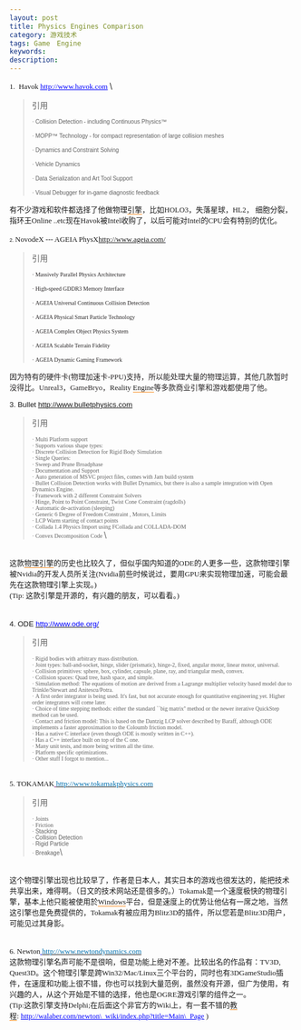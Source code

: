 ```yaml
---
layout: post
title: Physics Engines Comparison
category: 游戏技术
tags: Game　Engine
keywords: 
description: 
---
```


<span style="font-size:small;"><span
style="font-family:calibri;">1.  Havok<span
class="Apple-converted-space"> </span></span></span>[<span
style="font-family:calibri;"><span style="color:#0000ff;"><span
style="font-size:small;"><span
style="text-decoration:underline;">http://www.havok.com</span></span></span></span>](http://www.havok.com/)<span
style="font-size:small;"><span style="font-family:calibri;"><span
class="Apple-converted-space"> </span></span></span>\

<div
style="text-align:left;widows:2;text-transform:none;background-color:#ffffff;text-indent:0px;font:14px/26px Arial;white-space:normal;orphans:2;letter-spacing:normal;color:#333333;word-spacing:0px;-webkit-text-size-adjust:auto;-webkit-text-stroke-width:0px;">

<span style="font-size:xx-small;"></span>

</div>

> <div class="quote">
>
> 引用
>
> </div>
>
> <div class="text">
>
> <div>
>
> <span style="font-size:x-small;"><span
> style="font-family:symbol;">·<span
> class="Apple-converted-space"> </span></span></span><span
> style="font-size:x-small;"><span style="font-family:arial;">Collision
> Detection - including Continuous Physics™</span></span>
>
> </div>
>
> <div>
>
> <span style="font-size:x-small;"><span
> style="font-family:symbol;">·<span
> class="Apple-converted-space"> </span></span></span><span
> style="font-size:x-small;"><span style="font-family:arial;">MOPP™
> Technology - for compact representation of large collision
> meshes</span></span>
>
> </div>
>
> <div>
>
> <span style="font-size:x-small;"><span
> style="font-family:symbol;">·<span
> class="Apple-converted-space"> </span></span></span><span
> style="font-size:x-small;"><span style="font-family:arial;">Dynamics
> and Constraint Solving</span></span>
>
> </div>
>
> <div>
>
> <span style="font-size:x-small;"><span
> style="font-family:symbol;">·<span
> class="Apple-converted-space"> </span></span></span><span
> style="font-size:x-small;"><span style="font-family:arial;">Vehicle
> Dynamics</span></span>
>
> </div>
>
> <div>
>
> <span style="font-size:x-small;"><span
> style="font-family:symbol;">·<span
> class="Apple-converted-space"> </span></span></span><span
> style="font-size:x-small;"><span style="font-family:arial;">Data
> Serialization and Art Tool Support</span></span>
>
> </div>
>
> <div>
>
> <span style="font-size:x-small;"><span
> style="font-family:symbol;">·<span
> class="Apple-converted-space"> </span></span></span><span
> style="font-size:x-small;"><span style="font-family:arial;">Visual
> Debugger for in-game diagnostic feedback </span></span>
>
> </div>
>
> </div>

<div
style="text-align:left;widows:2;text-transform:none;background-color:#ffffff;text-indent:0px;font:14px/26px Arial;white-space:normal;orphans:2;letter-spacing:normal;color:#333333;word-spacing:0px;-webkit-text-size-adjust:auto;-webkit-text-stroke-width:0px;">

<span style="font-size:xx-small;"></span>

</div>

<span style="font-size:small;"><span
style="font-family:宋体;">有不少游戏和软件都选择了他做物理<span
id="rlt_5" style="border-bottom:#fa891b 1px solid;cursor:pointer;"
onclick="function onclick()
{
sendmsg('pw_ajax.php','action=relatetag&amp;tagname=引擎',this.id)
}">引擎</span>，比如</span><span
style="font-family:calibri;">HOLO3</span><span
style="font-family:宋体;">，失落星球，</span><span
style="font-family:calibri;">HL2</span><span
style="font-family:宋体;">，</span><span
style="font-family:calibri;"><span
class="Apple-converted-space"> </span></span><span
style="font-family:宋体;">细胞分裂，指环王</span><span
style="font-family:calibri;">Online ..etc</span><span
style="font-family:宋体;">现在</span><span
style="font-family:calibri;">Havok</span><span
style="font-family:宋体;">被</span><span
style="font-family:calibri;">Intel</span><span
style="font-family:宋体;">收购了，以后可能对</span><span
style="font-family:calibri;">Intel</span><span
style="font-family:宋体;">的</span><span
style="font-family:calibri;">CPU</span><span
style="font-family:宋体;">会有特别的优化。</span></span>\
 <span style="font-family:calibri;"></span>\
 <span style="font-size:small;"><span style="font-size:xx-small;"><span
style="font-family:arial;">2.<span
class="Apple-converted-space"> </span></span></span></span><span
style="font-family:calibri;"><span style="font-size:small;">NovodeX ---
AGEIA PhysX</span></span><span style="font-size:small;"><span
style="font-family:calibri;"><span style="color:#0000ff;"><span
style="text-decoration:underline;">http://www.ageia.com/</span></span></span></span>

<div
style="text-align:left;widows:2;text-transform:none;background-color:#ffffff;text-indent:0px;font:14px/26px Arial;white-space:normal;orphans:2;letter-spacing:normal;color:#333333;word-spacing:0px;-webkit-text-size-adjust:auto;-webkit-text-stroke-width:0px;">

<span style="font-size:x-large;"><span
style="font-family:symbol;"></span></span>

</div>

> <div class="quote">
>
> 引用
>
> </div>
>
> <div class="text">
>
> <div>
>
> <span style="font-size:x-small;"><span
> style="font-family:symbol;"><span style="color:#272425;">·<span
> class="Apple-converted-space"> </span></span></span></span><span
> style="font-size:x-small;"><span
> style="font-family:din-regularalternate;"><span
> style="color:#272425;">Massively Parallel Physics
> Architecture</span></span></span>
>
> </div>
>
> <div>
>
> <span style="font-size:x-small;"><span
> style="font-family:symbol;"><span style="color:#272425;">·<span
> class="Apple-converted-space"> </span></span></span></span><span
> style="font-size:x-small;"><span
> style="font-family:din-regularalternate;"><span
> style="color:#272425;">High-speed GDDR3 Memory
> Interface</span></span></span>
>
> </div>
>
> <div>
>
> <span style="font-size:x-small;"><span
> style="font-family:symbol;"><span style="color:#272425;">·<span
> class="Apple-converted-space"> </span></span></span></span><span
> style="font-size:x-small;"><span
> style="font-family:din-regularalternate;"><span
> style="color:#272425;">AGEIA Universal Continuous Collision
> Detection</span></span></span>
>
> </div>
>
> <div>
>
> <span style="font-size:x-small;"><span
> style="font-family:symbol;"><span style="color:#272425;">·<span
> class="Apple-converted-space"> </span></span></span></span><span
> style="font-size:x-small;"><span
> style="font-family:din-regularalternate;"><span
> style="color:#272425;">AGEIA Physical Smart Particle
> Technology</span></span></span>
>
> </div>
>
> <div>
>
> <span style="font-size:x-small;"><span
> style="font-family:symbol;"><span style="color:#272425;">·<span
> class="Apple-converted-space"> </span></span></span></span><span
> style="font-size:x-small;"><span
> style="font-family:din-regularalternate;"><span
> style="color:#272425;">AGEIA Complex Object Physics
> System</span></span></span>
>
> </div>
>
> <div>
>
> <span style="font-size:x-small;"><span
> style="font-family:symbol;"><span style="color:#272425;">·<span
> class="Apple-converted-space"> </span></span></span></span><span
> style="font-size:x-small;"><span
> style="font-family:din-regularalternate;"><span
> style="color:#272425;">AGEIA Scalable Terrain
> Fidelity</span></span></span>
>
> </div>
>
> <div>
>
> <span style="font-size:x-small;"><span
> style="font-family:symbol;"><span style="color:#272425;">·<span
> class="Apple-converted-space"> </span></span></span></span><span
> style="font-size:x-small;"><span
> style="font-family:din-regularalternate;"><span
> style="color:#272425;">AGEIA Dynamic Gaming
> Framework</span></span></span>
>
> </div>
>
> </div>

<div
style="text-align:left;widows:2;text-transform:none;background-color:#ffffff;text-indent:0px;font:14px/26px Arial;white-space:normal;orphans:2;letter-spacing:normal;color:#333333;word-spacing:0px;-webkit-text-size-adjust:auto;-webkit-text-stroke-width:0px;">

<span style="font-size:x-large;"><span
style="font-family:din-regularalternate;"></span></span>

</div>

<span style="font-size:small;"><span style="font-family:宋体;"><span
style="color:#272425;">因为特有的硬件卡</span></span></span><span
style="font-size:small;"><span
style="font-family:din-regularalternate;"><span
style="color:#272425;">(</span></span></span><span
style="font-size:small;"><span style="font-family:宋体;"><span
style="color:#272425;">物理加速卡</span></span></span><span
style="font-size:small;"><span
style="font-family:din-regularalternate;"><span
style="color:#272425;">-PPU)</span></span></span><span
style="font-size:small;"><span style="font-family:宋体;"><span
style="color:#272425;">支持，所以能处理大量的物理运算，其他几款暂时没得比。</span></span></span><span
style="font-size:small;"><span
style="font-family:din-regularalternate;"><span
style="color:#272425;">Unreal3</span></span></span><span
style="font-size:small;"><span style="font-family:宋体;"><span
style="color:#272425;">，</span></span></span><span
style="font-size:small;"><span
style="font-family:din-regularalternate;"><span
style="color:#272425;">GameBryo</span></span></span><span
style="font-size:small;"><span style="font-family:宋体;"><span
style="color:#272425;">，</span></span></span><span
style="font-size:small;"><span style="font-family:calibri;">Reality<span
class="Apple-converted-space"> </span><span id="rlt_2"
style="border-bottom:#fa891b 1px solid;cursor:pointer;"
onclick="function onclick()
{
sendmsg('pw_ajax.php','action=relatetag&amp;tagname=Engine',this.id)
}">Engine</span></span></span><span style="font-size:small;"><span
style="font-family:宋体;"><span
style="color:#272425;">等多款商业引擎和游戏都使用了他。</span></span></span>

<div
style="text-align:left;widows:2;text-transform:none;background-color:#ffffff;text-indent:0px;font:14px/26px Arial;white-space:normal;orphans:2;letter-spacing:normal;color:#333333;word-spacing:0px;-webkit-text-size-adjust:auto;-webkit-text-stroke-width:0px;">

<span style="font-size:x-large;"><span
style="font-family:din-regularalternate;"></span></span><span
style="font-size:x-large;"><span
style="font-family:din-regularalternate;"></span></span>

</div>

<span style="font-size:xx-small;"><span style="font-family:arial;"><span
style="font-size:small;">3. Bullet<span
class="Apple-converted-space"> </span><span
style="text-decoration:underline;"><span
style="color:#0000ff;">http://www.bulletphysics.com</span></span></span></span></span>

> <div class="quote">
>
> 引用
>
> </div>
>
> <div class="text">
>
> <span style="font-size:x-small;"><span
> style="font-family:symbol;">·<span
> class="Apple-converted-space"> </span></span><span
> style="font-family:calibri;">Multi Platform support<span
> class="Apple-converted-space"> </span></span></span>\
>  <span style="font-size:x-small;"><span
> style="font-family:symbol;">·<span
> class="Apple-converted-space"> </span></span><span
> style="font-family:calibri;">Supports various shape types:<span
> class="Apple-converted-space"> </span></span></span>\
>  <span style="font-size:x-small;"><span
> style="font-family:symbol;">·<span
> class="Apple-converted-space"> </span></span><span
> style="font-family:calibri;">Discrete Collision Detection for Rigid
> Body Simulation<span
> class="Apple-converted-space"> </span></span></span>\
>  <span style="font-size:x-small;"><span
> style="font-family:symbol;">·<span
> class="Apple-converted-space"> </span></span><span
> style="font-family:calibri;">Single Queries:<span
> class="Apple-converted-space"> </span></span></span>\
>  <span style="font-size:x-small;"><span
> style="font-family:symbol;">·<span
> class="Apple-converted-space"> </span></span><span
> style="font-family:calibri;">Sweep and Prune Broadphase<span
> class="Apple-converted-space"> </span></span></span>\
>  <span style="font-size:x-small;"><span
> style="font-family:symbol;">·<span
> class="Apple-converted-space"> </span></span><span
> style="font-family:calibri;">Documentation and Support<span
> class="Apple-converted-space"> </span></span></span>\
>  <span style="font-size:x-small;"><span
> style="font-family:symbol;">·<span
> class="Apple-converted-space"> </span></span><span
> style="font-family:calibri;">Auto generation of MSVC project files,
> comes with Jam build system<span
> class="Apple-converted-space"> </span></span></span>\
>  <span style="font-size:x-small;"><span
> style="font-family:symbol;">·<span
> class="Apple-converted-space"> </span></span><span
> style="font-family:calibri;">Bullet Collision Detection works with
> Bullet Dynamics, but there is also a sample integration with Open
> Dynamics Engine.<span
> class="Apple-converted-space"> </span></span></span>\
>  <span style="font-size:x-small;"><span
> style="font-family:symbol;">·<span
> class="Apple-converted-space"> </span></span><span
> style="font-family:calibri;">Framework with 2 different Constraint
> Solvers<span class="Apple-converted-space"> </span></span></span>\
>  <span style="font-size:x-small;"><span
> style="font-family:symbol;">·<span
> class="Apple-converted-space"> </span></span><span
> style="font-family:calibri;">Hinge, Point to Point Constraint, Twist
> Cone Constraint (ragdolls)<span
> class="Apple-converted-space"> </span></span></span>\
>  <span style="font-size:x-small;"><span
> style="font-family:symbol;">·<span
> class="Apple-converted-space"> </span></span><span
> style="font-family:calibri;">Automatic de-activation (sleeping)<span
> class="Apple-converted-space"> </span></span></span>\
>  <span style="font-size:x-small;"><span
> style="font-family:symbol;">·<span
> class="Apple-converted-space"> </span></span><span
> style="font-family:calibri;">Generic 6 Degree of Freedom Constraint ,
> Motors, Limits<span
> class="Apple-converted-space"> </span></span></span>\
>  <span style="font-size:x-small;"><span
> style="font-family:symbol;">·<span
> class="Apple-converted-space"> </span></span><span
> style="font-family:calibri;">LCP Warm starting of contact points<span
> class="Apple-converted-space"> </span></span></span>\
>  <span style="font-size:x-small;"><span
> style="font-family:symbol;">·<span
> class="Apple-converted-space"> </span></span><span
> style="font-family:calibri;">Collada 1.4 Physics Import using FCollada
> and COLLADA-DOM<span
> class="Apple-converted-space"> </span></span></span>\
>  <span style="font-size:x-small;"><span
> style="font-family:symbol;">·<span
> class="Apple-converted-space"> </span></span></span><span
> style="font-size:small;"><span style="font-family:calibri;"><span
> style="font-size:x-small;">Convex Decomposition Code<span
> class="Apple-converted-space"> </span></span></span></span>\
>
> </div>

<span style="font-size:small;"><span
style="font-family:calibri;"></span></span>\
 <span style="font-size:small;"><span
style="font-family:宋体;">这款<span id="rlt_6"
style="border-bottom:#fa891b 1px solid;cursor:pointer;"
onclick="function onclick()
{
sendmsg('pw_ajax.php','action=relatetag&amp;tagname=物理引擎',this.id)
}">物理引擎</span>的历史也比较久了，但似乎国内知道的</span><span
style="font-family:calibri;">ODE</span><span
style="font-family:宋体;">的人更多一些，这款物理引擎被</span><span
style="font-family:calibri;">Nvidia</span><span
style="font-family:宋体;">的开发人员所关注</span><span
style="font-family:calibri;">(Nvidia</span><span
style="font-family:宋体;">前些时候说过，要用</span><span
style="font-family:calibri;">GPU</span><span
style="font-family:宋体;">来实现物理加速，可能会最先在这款物理引擎上实现。</span><span
style="font-family:calibri;">)<span
class="Apple-converted-space"> </span></span></span>\
 <span style="font-size:small;"><span
style="font-family:calibri;">(Tip:<span
class="Apple-converted-space"> </span></span><span
style="font-family:宋体;">这款引擎是开源的，有兴趣的朋友，可以看看。</span><span
style="font-family:calibri;">)</span></span>\
\
\
 <span style="font-size:xx-small;"><span
style="font-family:arial;"><span style="font-size:small;">4. ODE<span
class="Apple-converted-space"> </span>[<span
style="text-decoration:underline;"><span
style="color:#0000ff;">http://www.ode.org/</span></span>](http://www.ode.org/)</span><span
class="Apple-converted-space"> </span></span></span>\
 <span style="font-size:x-small;"></span>

> <div class="quote">
>
> 引用
>
> </div>
>
> <div class="text">
>
> <span style="font-size:x-small;"><span
> style="font-family:symbol;">·<span
> class="Apple-converted-space"> </span></span><span
> style="font-family:calibri;">Rigid bodies with arbitrary mass
> distribution.<span
> class="Apple-converted-space"> </span></span></span>\
>  <span style="font-size:x-small;"><span
> style="font-family:symbol;">·<span
> class="Apple-converted-space"> </span></span><span
> style="font-family:calibri;">Joint types: ball-and-socket, hinge,
> slider (prismatic), hinge-2, fixed, angular motor, linear motor,
> universal.<span class="Apple-converted-space"> </span></span></span>\
>  <span style="font-size:x-small;"><span
> style="font-family:symbol;">·<span
> class="Apple-converted-space"> </span></span><span
> style="font-family:calibri;">Collision primitives: sphere, box,
> cylinder, capsule, plane, ray, and triangular mesh, convex.<span
> class="Apple-converted-space"> </span></span></span>\
>  <span style="font-size:x-small;"><span
> style="font-family:symbol;">·<span
> class="Apple-converted-space"> </span></span><span
> style="font-family:calibri;">Collision spaces: Quad tree, hash space,
> and simple.<span class="Apple-converted-space"> </span></span></span>\
>  <span style="font-size:x-small;"><span
> style="font-family:symbol;">·<span
> class="Apple-converted-space"> </span></span><span
> style="font-family:calibri;">Simulation method: The equations of
> motion are derived from a Lagrange multiplier velocity based model due
> to Trinkle/Stewart and Anitescu/Potra.<span
> class="Apple-converted-space"> </span></span></span>\
>  <span style="font-size:x-small;"><span
> style="font-family:symbol;">·<span
> class="Apple-converted-space"> </span></span><span
> style="font-family:calibri;">A first order integrator is being used.
> It's fast, but not accurate enough for quantitative engineering yet.
> Higher order integrators will come later.<span
> class="Apple-converted-space"> </span></span></span>\
>  <span style="font-size:x-small;"><span
> style="font-family:symbol;">·<span
> class="Apple-converted-space"> </span></span><span
> style="font-family:calibri;">Choice of time stepping methods: either
> the standard \`\`big matrix'' method or the newer iterative QuickStep
> method can be used.<span
> class="Apple-converted-space"> </span></span></span>\
>  <span style="font-size:x-small;"><span
> style="font-family:symbol;">·<span
> class="Apple-converted-space"> </span></span><span
> style="font-family:calibri;">Contact and friction model: This is based
> on the Dantzig LCP solver described by Baraff, although ODE implements
> a faster approximation to the Coloumb friction model.<span
> class="Apple-converted-space"> </span></span></span>\
>  <span style="font-size:x-small;"><span
> style="font-family:symbol;">·<span
> class="Apple-converted-space"> </span></span><span
> style="font-family:calibri;">Has a native C interface (even though ODE
> is mostly written in C++).<span
> class="Apple-converted-space"> </span></span></span>\
>  <span style="font-size:x-small;"><span
> style="font-family:symbol;">·<span
> class="Apple-converted-space"> </span></span><span
> style="font-family:calibri;">Has a C++ interface built on top of the C
> one.<span class="Apple-converted-space"> </span></span></span>\
>  <span style="font-size:x-small;"><span
> style="font-family:symbol;">·<span
> class="Apple-converted-space"> </span></span><span
> style="font-family:calibri;">Many unit tests, and more being written
> all the time.<span
> class="Apple-converted-space"> </span></span></span>\
>  <span style="font-size:x-small;"><span
> style="font-family:symbol;">·<span
> class="Apple-converted-space"> </span></span><span
> style="font-family:calibri;">Platform specific optimizations.<span
> class="Apple-converted-space"> </span></span></span>\
>  <span style="font-size:x-small;"><span
> style="font-family:symbol;">·<span
> class="Apple-converted-space"> </span></span><span
> style="font-family:calibri;">Other stuff I forgot to mention...<span
> class="Apple-converted-space"> </span></span></span>\
>  <span style="font-size:x-small;"><span
> style="font-size:xx-small;"></span></span>
>
> </div>

<span style="font-size:x-small;"><span
style="font-size:xx-small;"></span></span>\
 <span style="font-size:small;"><span style="font-family:calibri;">5.
TOKAMAK</span></span><span style="font-size:small;"><span
style="font-family:calibri;"><span style="color:#800080;"><span
style="text-decoration:underline;"><span
class="Apple-converted-space"> </span></span>[<span
style="color:#0070af;">http://www.tokamakphysics.com</span>](http://www.tokamakphysics.com/)</span></span></span>\
 <span style="font-size:x-small;"></span>

> <div class="quote">
>
> 引用
>
> </div>
>
> <div class="text">
>
> <span style="font-size:x-small;"><span
> style="font-family:symbol;">·<span
> class="Apple-converted-space"> </span></span><span
> style="font-family:calibri;">Joints</span></span>\
>  <span style="font-size:x-small;"><span
> style="font-family:symbol;">·<span
> class="Apple-converted-space"> </span></span><span
> style="font-family:calibri;">Friction</span></span>\
>  <span style="font-size:x-small;"><span
> style="font-family:symbol;">·<span
> class="Apple-converted-space"> </span></span><span
> style="font-family:arial;">Stacking</span></span>\
>  <span style="font-size:x-small;"><span
> style="font-family:symbol;">·<span
> class="Apple-converted-space"> </span></span><span
> style="font-family:arial;">Collision Detection</span></span>\
>  <span style="font-size:x-small;"><span
> style="font-family:symbol;">·<span
> class="Apple-converted-space"> </span></span><span
> style="font-family:arial;">Rigid Particle</span></span>\
>  <span style="font-size:x-small;"><span
> style="font-family:symbol;">·<span
> class="Apple-converted-space"> </span></span></span><span
> style="font-size:small;"><span style="font-size:x-small;"><span
> style="font-family:arial;">Breakage</span></span></span>\
>
> </div>

<span style="font-size:small;"><span
style="font-size:x-small;"></span></span>\
 <span style="font-family:宋体;"><span
style="font-size:small;">这个物理引擎出现也比较早了，作者是日本人，其实日本的游戏也很发达的，能把技术共享出来，难得啊。（日文的技术网站还是很多的。）Tokamak是一个速度极快的物理引擎，基本上他只能被使用於<span
id="rlt_1" style="border-bottom:#fa891b 1px solid;cursor:pointer;"
onclick="function onclick()
{
sendmsg('pw_ajax.php','action=relatetag&amp;tagname=Windows',this.id)
}">Windows</span>平台，但是速度上的优势让他佔有一席之地，当然这引擎也是免费提供的，Tokamak有被应用为Blitz3D的插件，所以您若是Blitz3D用户，可能见过其身影。</span></span>\
 <span style="font-family:宋体;"><span style="font-size:small;">\
 </span></span>\
 <span style="font-size:small;"><span style="font-family:calibri;">6.
Newton</span><span style="font-family:calibri;"><span
style="color:#0000ff;"><span style="text-decoration:underline;"><span
class="Apple-converted-space"> </span></span>[<span
style="color:#0070af;">http://www.newtondynamics.com</span>](http://www.newtondynamics.com/)</span></span></span>\
 <span style="font-size:small;"><span
style="font-family:宋体;">这款物理引擎名声可能不是很响，但是功能上绝对不差。比较出名的作品有：</span><span
style="font-family:calibri;">TV3D,
Quest3D。这个物理引擎是跨Win32/Mac/Linux三个平台的，同时也有3DGameStudio插件，在速度和功能上很不错，你也可以找到大量范例，虽然没有开源，但广为使用，有兴趣的人，从这个开始是不错的选择，他也是OGRE游戏引擎的组件之一。</span></span>\
 <span style="font-size:small;"><span
style="font-family:calibri;">(Tip:</span><span
style="font-family:宋体;">这款引擎支持</span><span
style="font-family:calibri;">Delphi;</span><span
style="font-family:宋体;">在后面这个非官方的</span><span
style="font-family:calibri;">Wiki</span><span
style="font-family:宋体;">上，有一套不错的<span id="rlt_7"
style="border-bottom:#fa891b 1px solid;cursor:pointer;"
onclick="function onclick()
{
sendmsg('pw_ajax.php','action=relatetag&amp;tagname=教程',this.id)
}">教程</span></span><span style="font-family:calibri;">:<span
class="Apple-converted-space"> </span></span>[<span
style="font-family:calibri;"><span style="color:#0000ff;"><span
style="text-decoration:underline;">http://walaber.com/newton\_wiki/index.php?title=Main\_Page</span></span></span>](http://walaber.com/newton_wiki/index.php?title=Main_Page)<span
style="font-family:calibri;"><span
class="Apple-converted-space"> </span>)</span></span>






